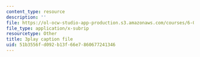 ```yaml
---
content_type: resource
description: ''
file: https://ol-ocw-studio-app-production.s3.amazonaws.com/courses/6-006-introduction-to-algorithms-fall-2011/51b3556fd092b13f66e7860677241346_HtSuA80QTyo.srt
file_type: application/x-subrip
resourcetype: Other
title: 3play caption file
uid: 51b3556f-d092-b13f-66e7-860677241346
---
```

